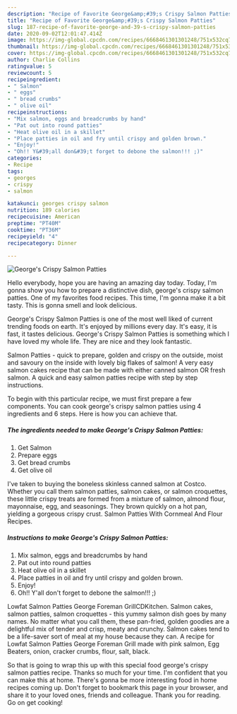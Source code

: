 ```yaml
---
description: "Recipe of Favorite George&amp;#39;s Crispy Salmon Patties"
title: "Recipe of Favorite George&amp;#39;s Crispy Salmon Patties"
slug: 187-recipe-of-favorite-george-and-39-s-crispy-salmon-patties
date: 2020-09-02T12:01:47.414Z
image: https://img-global.cpcdn.com/recipes/6668461301301248/751x532cq70/georges-crispy-salmon-patties-recipe-main-photo.jpg
thumbnail: https://img-global.cpcdn.com/recipes/6668461301301248/751x532cq70/georges-crispy-salmon-patties-recipe-main-photo.jpg
cover: https://img-global.cpcdn.com/recipes/6668461301301248/751x532cq70/georges-crispy-salmon-patties-recipe-main-photo.jpg
author: Charlie Collins
ratingvalue: 5
reviewcount: 5
recipeingredient:
- " Salmon"
- " eggs"
- " bread crumbs"
- " olive oil"
recipeinstructions:
- "Mix salmon, eggs and breadcrumbs by hand"
- "Pat out into round patties"
- "Heat olive oil in a skillet"
- "Place patties in oil and fry until crispy and golden brown."
- "Enjoy!"
- "Oh!! Y&#39;all don&#39;t forget to debone the salmon!!! ;)"
categories:
- Recipe
tags:
- georges
- crispy
- salmon

katakunci: georges crispy salmon 
nutrition: 189 calories
recipecuisine: American
preptime: "PT40M"
cooktime: "PT36M"
recipeyield: "4"
recipecategory: Dinner

---
```



![George&#39;s Crispy Salmon Patties](https://img-global.cpcdn.com/recipes/6668461301301248/751x532cq70/georges-crispy-salmon-patties-recipe-main-photo.jpg)

Hello everybody, hope you are having an amazing day today. Today, I'm gonna show you how to prepare a distinctive dish, george&#39;s crispy salmon patties. One of my favorites food recipes. This time, I'm gonna make it a bit tasty. This is gonna smell and look delicious.

George&#39;s Crispy Salmon Patties is one of the most well liked of current trending foods on earth. It's enjoyed by millions every day. It's easy, it is fast, it tastes delicious. George&#39;s Crispy Salmon Patties is something which I have loved my whole life. They are nice and they look fantastic.

Salmon Patties - quick to prepare, golden and crispy on the outside, moist and savoury on the inside with lovely big flakes of salmon! A very easy salmon cakes recipe that can be made with either canned salmon OR fresh salmon. A quick and easy salmon patties recipe with step by step instructions.


To begin with this particular recipe, we must first prepare a few components. You can cook george&#39;s crispy salmon patties using 4 ingredients and 6 steps. Here is how you can achieve that.

<!--inarticleads1-->

##### The ingredients needed to make George&#39;s Crispy Salmon Patties:

1. Get  Salmon
1. Prepare  eggs
1. Get  bread crumbs
1. Get  olive oil


I&#39;ve taken to buying the boneless skinless canned salmon at Costco. Whether you call them salmon patties, salmon cakes, or salmon croquettes, these little crispy treats are formed from a mixture of salmon, almond flour, mayonnaise, egg, and seasonings. They brown quickly on a hot pan, yielding a gorgeous crispy crust. Salmon Patties With Cornmeal And Flour Recipes. 

<!--inarticleads2-->

##### Instructions to make George&#39;s Crispy Salmon Patties:

1. Mix salmon, eggs and breadcrumbs by hand
1. Pat out into round patties
1. Heat olive oil in a skillet
1. Place patties in oil and fry until crispy and golden brown.
1. Enjoy!
1. Oh!! Y&#39;all don&#39;t forget to debone the salmon!!! ;)


Lowfat Salmon Patties George Foreman GrillCDKitchen. Salmon cakes, salmon patties, salmon croquettes - this yummy salmon dish goes by many names. No matter what you call them, these pan-fried, golden goodies are a delightful mix of tender and crisp, meaty and crunchy. Salmon cakes tend to be a life-saver sort of meal at my house because they can. A recipe for Lowfat Salmon Patties George Foreman Grill made with pink salmon, Egg Beaters, onion, cracker crumbs, flour, salt, black. 

So that is going to wrap this up with this special food george&#39;s crispy salmon patties recipe. Thanks so much for your time. I'm confident that you can make this at home. There's gonna be more interesting food in home recipes coming up. Don't forget to bookmark this page in your browser, and share it to your loved ones, friends and colleague. Thank you for reading. Go on get cooking!
